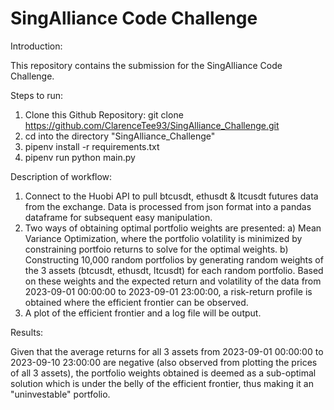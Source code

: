 # SingAlliance Code Challenge
Introduction:

This repository contains the submission for the SingAlliance Code Challenge. 

Steps to run:
1) Clone this Github Repository: git clone https://github.com/ClarenceTee93/SingAlliance_Challenge.git
2) cd into the directory "SingAlliance_Challenge"
3) pipenv install -r requirements.txt
4) pipenv run python main.py

Description of workflow:    
1) Connect to the Huobi API to pull btcusdt, ethusdt & ltcusdt futures data from the exchange. Data is processed from json format into a pandas dataframe for subsequent easy manipulation.
2) Two ways of obtaining optimal portfolio weights are presented:
    a) Mean Variance Optimization, where the portfolio volatility is minimized by constraining portfoio returns to solve for the optimal weights.
    b) Constructing 10,000 random portfolios by generating random weights of the 3 assets (btcusdt, ethusdt, ltcusdt) for each random portfolio. Based on these weights and the expected return
       and volatility of the data from 2023-09-01 00:00:00 to 2023-09-01 23:00:00, a risk-return profile is obtained where the efficient frontier can be observed. 
4) A plot of the efficient frontier and a log file will be output.

Results:

Given that the average returns for all 3 assets from 2023-09-01 00:00:00 to 2023-09-10 23:00:00 are negative (also observed from plotting the prices of all 3 assets), the portfolio weights obtained is deemed as a sub-optimal solution which is under 
the belly of the efficient frontier, thus making it an "uninvestable" portfolio.
